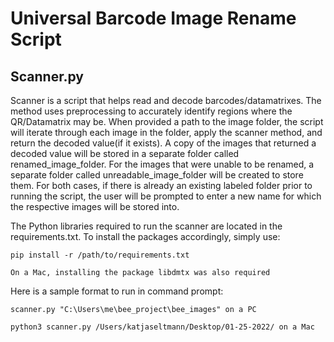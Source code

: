 # Universal Barcode Image Rename Script

## Scanner.py
Scanner is a script that helps read and decode barcodes/datamatrixes. The method uses preprocessing to accurately identify regions where the 
QR/Datamatrix may be. When provided a path to the image folder, the script will iterate through each image in the folder, apply the scanner method, and return the decoded value(if it exists). A copy of the images that returned a decoded value will be stored in a separate folder called renamed_image_folder. For the images that were unable to be renamed, a separate folder called unreadable_image_folder will be created to store them. For both cases, if there is already an existing labeled folder prior to running the script, the user will be prompted to enter a new name for which the respective images will be stored into. 

The Python libraries required to run the scanner are located in the requirements.txt. To install the packages accordingly, simply use:
```
pip install -r /path/to/requirements.txt

On a Mac, installing the package libdmtx was also required
```
Here is a sample format to run in command prompt:
```
scanner.py "C:\Users\me\bee_project\bee_images" on a PC

python3 scanner.py /Users/katjaseltmann/Desktop/01-25-2022/ on a Mac
```
